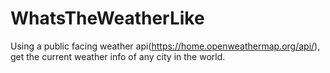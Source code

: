 # WhatsTheWeatherLike
Using a public facing weather api(https://home.openweathermap.org/api/), get the current weather info of any city in the world.